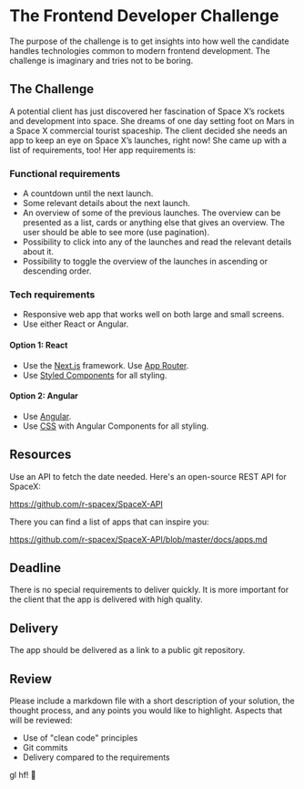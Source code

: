 # The Frontend Developer Challenge
The purpose of the challenge is to get insights into how well the candidate handles technologies common to modern frontend development. The challenge is imaginary and tries not to be boring. 

## The Challenge
A potential client has just discovered her fascination of Space X’s rockets and development into space. She dreams of one day setting foot on Mars in a Space X commercial tourist spaceship. The client decided she needs an app to keep an eye on Space X’s launches, right now! She came up with a list of requirements, too! Her app requirements is:

### Functional requirements
* A countdown until the next launch.
* Some relevant details about the next launch.
* An overview of some of the previous launches. The overview can be presented as a list, cards or anything else that gives an overview. The user should be able to see more (use pagination).  
* Possibility to click into any of the launches and read the relevant details about it.
* Possibility to toggle the overview of the launches in ascending or descending order.

### Tech requirements
* Responsive web app that works well on both large and small screens.
* Use either React or Angular.

#### Option 1: React

* Use the [Next.js](https://nextjs.org) framework. Use [App Router](https://nextjs.org/docs/app).
* Use [Styled Components](https://styled-components.com) for all styling.

#### Option 2: Angular
* Use [Angular](https://angular.dev).
* Use [CSS](https://developer.mozilla.org/en-US/docs/Web/CSS) with Angular Components for all styling. 

## Resources
Use an API to fetch the date needed. Here's an open-source REST API for SpaceX:

https://github.com/r-spacex/SpaceX-API

There you can find a list of apps that can inspire you:

https://github.com/r-spacex/SpaceX-API/blob/master/docs/apps.md

## Deadline
There is no special requirements to deliver quickly. It is more important for the client that the app is delivered with high quality.

## Delivery
The app should be delivered as a link to a public git repository. 

## Review
Please include a markdown file with a short description of your solution, the thought process, and any points you would like to highlight. Aspects that will be reviewed:
* Use of "clean code" principles
* Git commits
* Delivery compared to the requirements

gl hf! 🚀
